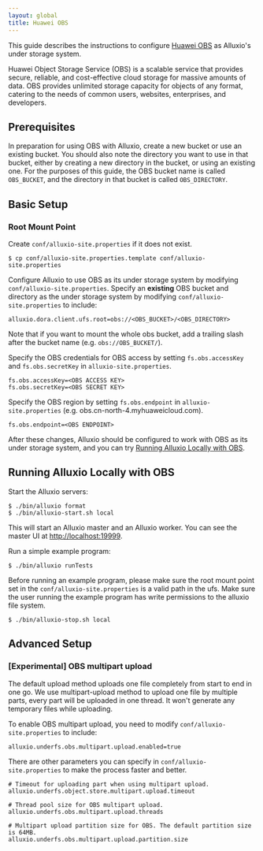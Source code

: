 ```yaml
---
layout: global
title: Huawei OBS
---
```



This guide describes the instructions to configure [Huawei OBS](https://www.huaweicloud.com/product/obs) as Alluxio's
under storage system.

Huawei Object Storage Service (OBS) is a scalable service that provides secure, reliable, and cost-effective cloud storage for massive amounts of data. OBS provides unlimited storage capacity for objects of any format, catering to the needs of common users, websites, enterprises, and developers.

## Prerequisites

In preparation for using OBS with Alluxio, create a new bucket or use an existing bucket. You
should also note the directory you want to use in that bucket, either by creating a new directory in
the bucket, or using an existing one. For the purposes of this guide, the OBS bucket name is called
`OBS_BUCKET`, and the directory in that bucket is called `OBS_DIRECTORY`.

## Basic Setup

### Root Mount Point

Create `conf/alluxio-site.properties` if it does not exist.

```shell
$ cp conf/alluxio-site.properties.template conf/alluxio-site.properties
```

Configure Alluxio to use OBS as its under storage system by modifying `conf/alluxio-site.properties`.
Specify an **existing** OBS bucket and directory as the under storage system by modifying
`conf/alluxio-site.properties` to include:

```properties
alluxio.dora.client.ufs.root=obs://<OBS_BUCKET>/<OBS_DIRECTORY>
```

Note that if you want to mount the whole obs bucket, add a trailing slash after the bucket name
(e.g. `obs://OBS_BUCKET/`).

Specify the OBS credentials for OBS access by setting `fs.obs.accessKey` and `fs.obs.secretKey` in
`alluxio-site.properties`.

```properties
fs.obs.accessKey=<OBS ACCESS KEY>
fs.obs.secretKey=<OBS SECRET KEY>
```

Specify the OBS region by setting `fs.obs.endpoint` in `alluxio-site.properties` (e.g. obs.cn-north-4.myhuaweicloud.com).

```properties
fs.obs.endpoint=<OBS ENDPOINT>
```

After these changes, Alluxio should be configured to work with OBS as its under storage system, and
you can try [Running Alluxio Locally with OBS](#running-alluxio-locally-with-obs).


## Running Alluxio Locally with OBS

Start the Alluxio servers:

```shell
$ ./bin/alluxio format
$ ./bin/alluxio-start.sh local
```

This will start an Alluxio master and an Alluxio worker. You can see the master UI at
[http://localhost:19999](http://localhost:19999).

Run a simple example program:

```shell
$ ./bin/alluxio runTests
```

Before running an example program, please make sure the root mount point
set in the `conf/alluxio-site.properties` is a valid path in the ufs.
Make sure the user running the example program has write permissions to the alluxio file system.

```shell
$ ./bin/alluxio-stop.sh local
```

## Advanced Setup

### [Experimental] OBS multipart upload

The default upload method uploads one file completely from start to end in one go. We use multipart-upload method to upload one file by multiple parts, every part will be uploaded in one thread. It won't generate any temporary files while uploading.

To enable OBS multipart upload, you need to modify `conf/alluxio-site.properties` to include:

```properties
alluxio.underfs.obs.multipart.upload.enabled=true
```

There are other parameters you can specify in `conf/alluxio-site.properties` to make the process faster and better.

```properties
# Timeout for uploading part when using multipart upload.
alluxio.underfs.object.store.multipart.upload.timeout
```
```properties
# Thread pool size for OBS multipart upload.
alluxio.underfs.obs.multipart.upload.threads
```
```properties
# Multipart upload partition size for OBS. The default partition size is 64MB. 
alluxio.underfs.obs.multipart.upload.partition.size
```



